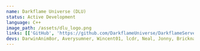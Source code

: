 ```yaml
---
name: Darkflame Universe (DLU)
status: Active Development
language: C++
image_path: /assets/dlu_logo.png
links: [['GitHub', 'https://github.com/DarkflameUniverse/DarkflameServer', 'fab fa-github'],['Website','https://www.darkflameuniverse.org/', 'fas fa-external-link-alt'], ['Twitter', 'https://twitter.com/darkflameuniv', 'fab fa-twitter'], ['Youtube', 'https://www.youtube.com/channel/UCkUXetWs_9QHG4wvVYSb_5Q', 'fab fa-youtube']]
devs: DarwinAnim8or, Averysumner, Wincent01, lcdr, Neal, Jonny, Bricknave, Mick Vermeulen, Aronwk (web dev)
---
```

